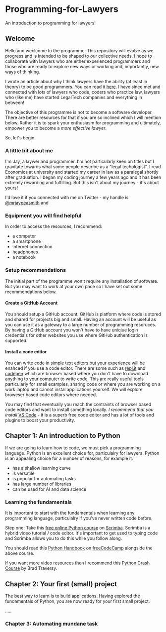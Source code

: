 # Programming-for-Lawyers

An introduction to programming for lawyers!

## Welcome

Hello and weclcome to the programme.  This repository will evolve as we progress and is intended to be shaped to our collective needs.  I hope to collaborate with lawyers who are either experienced programmers and those who are ready to explore new ways or working and, importantly, new ways of thinking. 

I wrote an article about why I think lawyers have the ability (at least in theory) to be good programmers.  You can read it [here](https://medium.com/datadriveninvestor/why-lawyers-should-make-great-developers-155f73304d0).  I have since met and connected with lots of lawyers who code, coders who practice law, lawyers who (like me) have started LegalTech companies and everything in between!  

The objective of this programme is not to become a software developer.  There are better resources for that if you are so inclined which I will mention below.  Rather it is to spark your enthusiasm for programming and ultimately, empower you to become a _more effective lawyer_.

So, let's begin. 

### A little bit about me

I'm Jay, a laywer and programmer.  I'm not particularly keen on titles but I gravitate towards what some people describe as a "legal techologist".  I read Economics at university and started my career in law as a paralegal shortly after graduation.  I began my coding journey a few years ago and it has been extremly rewarding and fulfilling.  But this isn't about my journey - it's about yours! 
 <!-- n n    jxxxxxcvkl,ll,,mkk, -->
I'd love it if you connected with me on Twitter - my handle is [@mrjaypeasmith](https://twitter.com/mrjaypeasmith) and 

### Equipment you will find helpful

In order to access the resources, I recommend:

- a computer
- a smartphone
- internet connection 
- headphones 
- a notebook

### Setup recommendations

The initial part of the programme won't require any installation of software.  But you may want to work at your own pace so I have set out some recommendations below. 

#### Create a GitHub Account

You should setup a GitHub account.  GitHub is platform where code is stored and shared for projects big and small.  Having an account will be useful as you can use it as a gateway to a large number of programming resoruces.  By having a GitHub account you won't have to have uniqiue login credentials for other websites you use where GitHub authentication is supported. 

#### Install a code editor

You can write code in simple text editors but your experience will be enahced if you use a code editor.  There are some such as [repl.it](https://repl.it) and [codepen](https://codepen.io) which are browser based where you don't have to download anything to your computer to write code.  This are really useful tools particularly for small examples, sharing code or where you are working on a work laptop and cannot instal applications yourself. We will explore broweser based code editors where needed. 

You may find that eventually you reach the contraints of browser based code editors and want to install something locally. _I recommend that you install_ [VS Code](https://code.visualstudio.com/download) - it is a superb free code editor and has a lot of tools and plugins to boost your productivity. 

## Chapter 1: An introduction to Python

If we are going to learn how to code, we must pick a programming language.  Python is an excellent choice for, particulalry for lawyers. Python is an appealing choice for a number of reasons, for example it:

- has a shallow learning curve
- is versatile
- is popular for automating tasks
- has large number of libraries 
- can be used for AI and data science 

### Learning the fundamentals

It is important to start with the fundamentals when learning any programming language, particulalry if you've never written code before. 

Step one: Take this [free online Python course](https://scrimba.com/course/gpython) on [Scrimba](https://scrimba.com).  Scrimba is a hybrid video tutorial / code editor.  It's important to get used to typing code and Scrimba allows you to do this while you follow along. 

You should read this [Python Handbook](https://www.freecodecamp.org/news/the-python-guide-for-beginners/) on [freeCodeCamp](https://www.freecodecamp.org) alongside the above course. 

If you want more video resources then I recommend this [Python Crash Course](https://youtu.be/JJmcL1N2KQs) by Brad Traversy.

## Chapter 2: Your first (small) project

The best way to learn is to build applications.  Having explored the fundamentals of Python, you are now ready for your first small project. 

.....

### Chapter 3: Automating mundane task